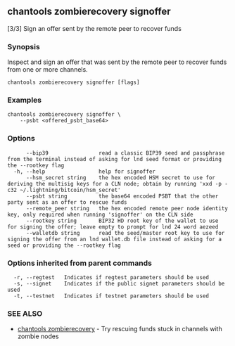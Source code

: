 ## chantools zombierecovery signoffer

[3/3] Sign an offer sent by the remote peer to recover funds

### Synopsis

Inspect and sign an offer that was sent by the remote
peer to recover funds from one or more channels.

```
chantools zombierecovery signoffer [flags]
```

### Examples

```
chantools zombierecovery signoffer \
	--psbt <offered_psbt_base64>
```

### Options

```
      --bip39                read a classic BIP39 seed and passphrase from the terminal instead of asking for lnd seed format or providing the --rootkey flag
  -h, --help                 help for signoffer
      --hsm_secret string    the hex encoded HSM secret to use for deriving the multisig keys for a CLN node; obtain by running 'xxd -p -c32 ~/.lightning/bitcoin/hsm_secret'
      --psbt string          the base64 encoded PSBT that the other party sent as an offer to rescue funds
      --remote_peer string   the hex encoded remote peer node identity key, only required when running 'signoffer' on the CLN side
      --rootkey string       BIP32 HD root key of the wallet to use for signing the offer; leave empty to prompt for lnd 24 word aezeed
      --walletdb string      read the seed/master root key to use for signing the offer from an lnd wallet.db file instead of asking for a seed or providing the --rootkey flag
```

### Options inherited from parent commands

```
  -r, --regtest   Indicates if regtest parameters should be used
  -s, --signet    Indicates if the public signet parameters should be used
  -t, --testnet   Indicates if testnet parameters should be used
```

### SEE ALSO

* [chantools zombierecovery](chantools_zombierecovery.md)	 - Try rescuing funds stuck in channels with zombie nodes

